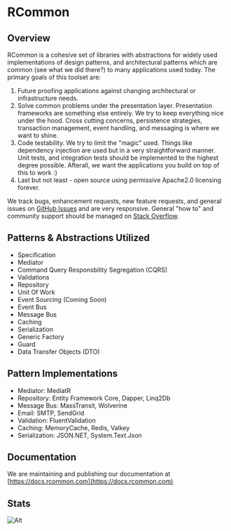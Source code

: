 # RCommon

## Overview
RCommon is a cohesive set of libraries with abstractions for widely used implementations of design patterns, and architectural patterns which are common (see what we did there?) to many applications used today. The primary goals of this toolset are:
1. Future proofing applications against changing architectural or infrastructure needs.
2. Solve common problems under the presentation layer. Presentation frameworks are something else entirely. We try to keep everything nice under the hood. Cross cutting concerns, persistence strategies, transaction management, event handling, and messaging is where we want to shine.
3. Code testability. We try to limit the "magic" used. Things like dependency injection are used but in a very straightforward manner. Unit tests, and integration tests should be implemented to the highest degree possible. Afterall, we want the applications you build on top of this to work :) 
4. Last but not least - open source using permissive Apache2.0 licensing forever. 

We track bugs, enhancement requests, new feature requests, and general issues on [GitHub Issues](https://github.com/Reactor2Team/RCommon/issues "GitHub Issues") and are very responsive. General "how to" and community support should be managed on [Stack Overflow](https://stackoverflow.com/questions/tagged/rcommon "Stack Overflow"). 

## Patterns & Abstractions Utilized
* Specification
* Mediator
* Command Query Responsbility Segregation (CQRS)
* Validations
* Repository
* Unit Of Work
* Event Sourcing (Coming Soon)
* Event Bus
* Message Bus
* Caching
* Serialization
* Generic Factory
* Guard
* Data Transfer Objects (DTO)

## Pattern Implementations
* Mediator: MediatR
* Repository: Entity Framework Core, Dapper, Linq2Db
* Message Bus: MassTransit, Wolverine
* Email: SMTP, SendGrid
* Validation: FluentValidation
* Caching: MemoryCache, Redis, Valkey
* Serialization: JSON.NET, System.Text.Json

## Documentation
We are maintaining and publishing our documentation at [https://docs.rcommon.com](https://docs.rcommon.com)

## Stats
![Alt](https://repobeats.axiom.co/api/embed/15855081ce579ae0ea03577b9b5a6c2ae882fb7f.svg "Repobeats analytics image")

